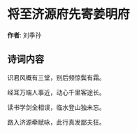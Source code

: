 # 将至济源府先寄姜明府

**作者**: 刘季孙

## 诗词内容

识君风概有三堂，别后频惊鬓有霜。

经耳万端人事近，动心千里客途长。

读书学剑全相误，临水登山独未忘。

路入济源牵赋咏，此行真发鄙夫狂。


